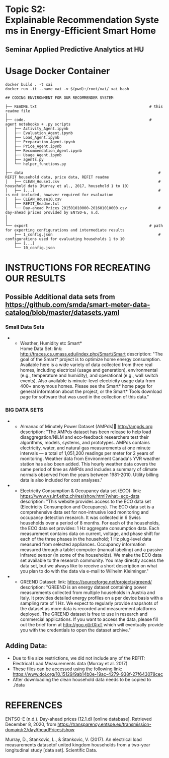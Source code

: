 # Topic S2: Explainable Recommendation Systems in Energy‐Efficient Smart Home
## Seminar Applied Predictive Analytics at HU

# Usage Docker Container

```
docker build . -t xai 
docker run -it --name xai -v $(pwd):/root/xai/ xai bash
```

    ## CODING ENVIRONMENT FOR OUR RECOMMENDER SYSTEM

    ├── README.txt                                                  # this readme file
    │
    ├── code.                                                       # agent notebooks + .py scripts
    │   ├── Activity_Agent.ipynb
    │   ├── Evaluation_Agent.ipynb
    │   ├── Load_Agent.ipynb
    │   ├── Preparation_Agent.ipynb
    │   ├── Price_Agent.ipynb
    │   ├── Recommendation_Agent.ipynb
    │   ├── Usage_Agent.ipynb
    │   ├── agents.py
    │   └── helper_functions.py
    │
    ├── data                                                            # REFIT household data, price data, REFIT readme
    │   ├── CLEAN_House1.csv                                            # household data (Murray et al., 2017, household 1 to 10) 
    │   ├── [...]                                                       # is not included, however required for evaluation
    │   ├── CLEAN_House10.csv                                           
    │   ├── REFIT_Readme.txt
    │   └── Day-ahead Prices_201501010000-201601010000.csv              # day-ahead prices provided by ENTSO-E, n.d.
    │
    │
    └── export                                                      # path for exporting configurations and intermediate results
        ├── 1_config.json                                               # configurations used for evaluating households 1 to 10
        ├── [...]
        └── 10_config.json


# INSTRUCTIONS FOR RECREATING OUR RESULTS

## Possible Additional data sets from https://github.com/smda/smart-meter-data-catalog/blob/master/datasets.yaml

### Small Data Sets 
 - * Weather, Humidity etc Smart*  
    Home Data Set: link: http://traces.cs.umass.edu/index.php/Smart/Smart
    description: "The goal of the Smart* project is to optimize home energy consumption. Available here is a wide variety of data collected from three real homes, including electrical (usage and generation), environmental (e.g., temperature and humidity), and operational (e.g., wall switch events). Also available is minute-level electricity usage data from 400+ anonymous homes. Please see the Smart* home page for general information about the project, or the Smart* Tools download page for software that was used in the collection of this data."

### BIG DATA SETS    
- * Almanac of Minutely Power Dataset (AMPds):link: http://ampds.org
    description: "The AMPds dataset has been release to help load disaggregation/NILM and eco-feedback researchers test their algorithms, models, systems, and prototypes. AMPds contains electricity, water, and natural gas measurements at one minute intervals — a total of 1,051,200 readings per meter for 2 years of monitoring. Weather data from Environment Canada\'s YVR weather station has also been added. This hourly weather data covers the same period of time as AMPds and includes a summary of climate normals observed from the years between 1981-2010. Utility billing data is also included for cost analyses."

- * Electricity Consumption & Occupancy data set (ECO):
    link: https://www.vs.inf.ethz.ch/res/show.html?what=eco-data
    description: "This website provides access to the ECO data set (Electricity Consumption and Occupancy). The ECO data set is a comprehensive data set for non-intrusive load monitoring and occupancy detection research. It was collected in 6 Swiss households over a period of 8 months. For each of the households, the ECO data set provides: 1 Hz aggregate consumption data. Each measurement contains data on current, voltage, and phase shift for each of the three phases in the household; 1 Hz plug-level data measured from selected appliances. Occupancy information measured through a tablet computer (manual labeling) and a passive infrared sensor (in some of the households). We make the ECO data set available to the research community. You may directly access the data set, but we always like to receive a short description on what you plan to do with the data via e-mail to Wilhelm Kleiminger."

- * GREEND Dataset:
    link: https://sourceforge.net/projects/greend/
    description: "GREEND is an energy dataset containing power measurements collected from multiple households in Austria and Italy. It provides detailed energy profiles on a per device basis with a sampling rate of 1 Hz. We expect to regularly provide snapshots of the dataset as more data is recorded and measurement platforms deployed. The GREEND dataset is free to use in research and commercial applications. If you want to access the data, please fill out the brief form at http://goo.gl/rtXjxT which will eventually provide you with the credentials to open the dataset archive."





## Adding Data:
 - Due to file size restrictions, we did not include any of the REFIT: Electrical Load Measurements data (Murray et al. 2017)
 - These files can be accessed using the following link: https://www.doi.org/10.15129/9ab14b0e-19ac-4279-938f-27f643078cec
 - After downloading the clean household data needs to be copied to ./data


# REFERENCES

ENTSO-E (n.d.). Day-ahead prices (12.1.d) [online database]. Retrieved December 8, 2020, from https://transparency.entsoe.eu/transmission-domain/r2/dayAheadPrices/show

Murray, D., Stankovic, L., & Stankovic, V. (2017). An electrical load measurements datasetof united kingdom households from a two-year longitudinal study [data set]. Scientific Data.
